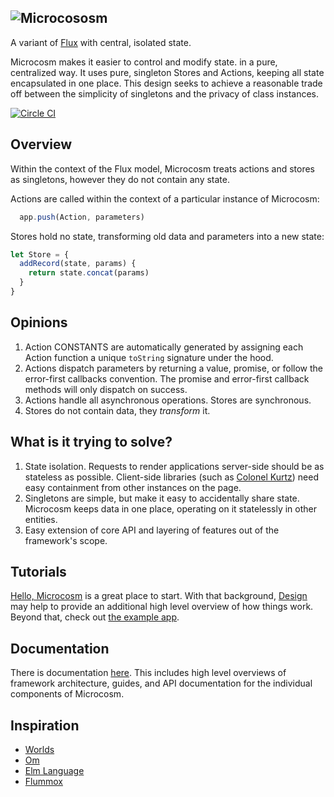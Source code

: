 ![Microcososm](http://f.cl.ly/items/36051G3A2M443z3v3U3b/microcososm.svg)
---

A variant of [Flux](https://facebook.github.io/flux/) with
central, isolated state.

Microcosm makes it easier to control and modify state. in a pure,
centralized way. It uses pure, singleton Stores and Actions, keeping
all state encapsulated in one place. This design seeks to achieve a
reasonable trade off between the simplicity of singletons and the
privacy of class instances.

[![Circle CI](https://circleci.com/gh/vigetlabs/microcosm.svg?style=svg)](https://circleci.com/gh/vigetlabs/microcosm)

## Overview

Within the context of the Flux model, Microcosm treats actions and
stores as singletons, however they do not contain any state.

Actions are called within the context of a particular instance of Microcosm:

```javascript
  app.push(Action, parameters)
```

Stores hold no state, transforming old data and parameters into a new
state:

```javascript
let Store = {
  addRecord(state, params) {
    return state.concat(params)
  }
}
```

## Opinions

1. Action CONSTANTS are automatically generated by assigning
   each Action function a unique `toString` signature under the hood.
3. Actions dispatch parameters by returning a value, promise,
   or follow the error-first callbacks convention. The promise and
   error-first callback methods will only dispatch on success.
3. Actions handle all asynchronous operations. Stores are
   synchronous.
4. Stores do not contain data, they _transform_ it.

## What is it trying to solve?

1. State isolation. Requests to render applications server-side should
   be as stateless as possible. Client-side libraries (such as
   [Colonel Kurtz](https://github.com/vigetlabs/colonel-kurtz)) need easy
   containment from other instances on the page.
2. Singletons are simple, but make it easy to accidentally share
   state. Microcosm keeps data in one place, operating on it
   statelessly in other entities.
3. Easy extension of core API and layering of features out of the
   framework's scope.

## Tutorials

[Hello, Microcosm](docs/guides/hello-microcosm.md) is a great place to
start. With that background, [Design](docs/design.md) may help to
provide an additional high level overview of how things work. Beyond
that, check out [the example app](example/src/index.jsx).

## Documentation

There is documentation [here](docs). This includes high level
overviews of framework architecture, guides, and API documentation for
the individual components of Microcosm.

## Inspiration

- [Worlds](http://www.vpri.org/pdf/rn2008001_worlds.pdf)
- [Om](https://github.com/omcljs/om)
- [Elm Language](https://elm-lang.org)
- [Flummox](https://github.com/acdlite/flummox)
